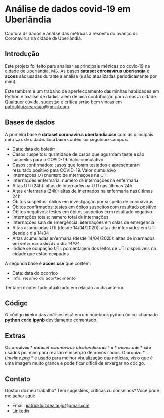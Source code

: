 # Análise de dados covid-19 em Uberlândia
Captura de dados e análise das métricas a respeito do avanço do Coronavirus na cidade de Uberlândia.


## Introdução
Este projeto foi feito para analisar as principais métricas do covid-19 na cidade de Uberlândia, MG. As bases **dataset coronavirus uberlandia** e **acoes** são usadas durante a análise (e são atualizadas periodicamente por mim).

Este também é um trabalho de aperfeicoamento das minhas habilidades em Python e análise de dados, além de uma contribuição para a nossa cidade. Qualquer dúvida, sugestão e crítica serão bem vindas em [patrickluizdearaujo@gmail.com](patrickluizdearaujo@gmail.com).


## Bases de dados
A primeira base é **dataset coronavirus uberlandia.csv** com as principais métricas da cidade. Esta base contém os seguintes campos:
- Data: data do boletim
- Casos suspeitos: quantidade de casos que aguardam teste e são suspeitos para o COVID-19. Valor cumulativo
- Casos confirmados: casos que foram testados e apresentaram resultado positivo para COVID-19. Valor cumulativo
- Internações UTI:número de internações na UTI
- Internações enfermaria: número de internações na enfermaria
- Altas UTI (24h): altas de internados na UTI nas últimas 24h
- Altas enfermaria (24h): altas de internados na enfermaria nas últimas 24h
- Óbitos suspeitos: óbitos em investigação por suspeita de coronavirus
- Óbitos confirmados: testes em óbitos suspeitos com resultado positivo
- Óbitos negativos: testes em óbitos suspeitos com resultado negativo
- Internações totais: número total de internações
- Internações sala de emergência: internações em salas de emergência
- Altas acumuladas UTI (desde 14/04/2020): altas de internados em UTI desde o dia 14/04
- Altas acumuladas enfermaria (desde 14/04/2020): altas de internados em enfermaria desde o dia 14/04
- Índice de ocupação UTI: porcentagem dos leitos de UTI disponíveis na cidade que estão ocupados


A segunda base é **acoes.csv** que contém:
- Data: data do ocorrido
- Info: resumo do acontecimento


Tentarei manter tudo atualizado em relação ao dia anterior.


## Código
O código inteiro das análises está em um notebook python único, chamado **python code.ipynb** devidamente comentado.


## Extras
Os arquivos * *dataset coronavirus uberlandia.ods* * e * *acoes.ods* * são usados por mim para revisão e inserção de novos dados. O arquivo * *timeline.png* * é usado para melhor visualização das notícias, visto que é uma imagem muito grande e pode ficar dificil de enxergar no código.


## Contato
Gostou do meu trabalho? Tem sugestões, críticas ou conselhos? Você pode me achar aqui:
- Email: [patrickluizdearaujo@gmail.com](patrickluizdearaujo@gmail.com)
- [Linkedin](https://www.linkedin.com/in/patrick-luiz-de-ara%C3%BAjo-b91565131/)
